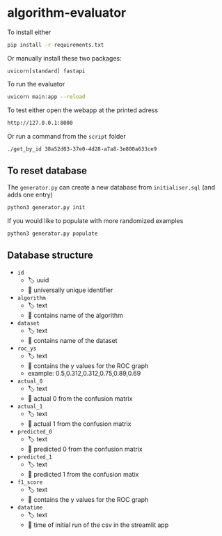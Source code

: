 # algorithm-evaluator

To install either 
```sh
pip install -r requirements.txt
```

Or manually install these two packages:

```
uvicorn[standard] fastapi
```

To run the evaluator
```sh
uvicorn main:app --reload
```

To test either open the webapp at the printed adress
```sh
http://127.0.0.1:8000
```

Or run a command from the `script` folder
```sh
./get_by_id 38a52d03-37e0-4d28-a7a8-3e800a633ce9 
```


## To reset database

The `generator.py` can create a new database from `initialiser.sql` (and adds one entry)
```sh
python3 generator.py init
```

If you would like to populate with more randomized examples
```sh
python3 generator.py populate
```


## Database structure
- `id`
    - :label: uuid
    - :memo: universally unique identifier
- `algorithm`
    - :label: text
    - :memo: contains name of the algorithm
- `dataset`
    - :label: text 
    - :memo: contains name of the dataset
- `roc_ys`
    - :label: text 
    - :memo: contains the y values for the ROC graph
    - example: 0.5,0.312,0.312,0.75,0.89,0.69
- `actual_0`
    - :label: text 
    - :memo: actual 0 from the confusion matrix
- `actual_1`
    - :label: text 
    - :memo: actual 1 from the confusion matrix
- `predicted_0`
    - :label: text 
    - :memo: predicted 0 from the confusion matrix
- `predicted_1`
    - :label: text 
    - :memo: predicted 1 from the confusion matix
- `f1_score`
    - :label: text 
    - :memo: contains the y values for the ROC graph
- `datatime`
    - :label: text 
    - :memo: time of initial run of the csv in the streamlit app
